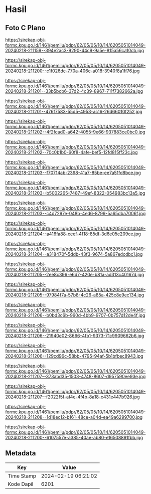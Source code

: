 # Hasil

## Foto C Plano

https://sirekap-obj-formc.kpu.go.id/1461/pemilu/pdpr/62/05/05/10/14/6205051014049-20240218-211159--394e2ac3-9290-44c9-9a5e-815a56ca10cb.jpg

https://sirekap-obj-formc.kpu.go.id/1461/pemilu/pdpr/62/05/05/10/14/6205051014049-20240218-211200--c1f026dc-770a-406c-a018-3940f8a1ff76.jpg

https://sirekap-obj-formc.kpu.go.id/1461/pemilu/pdpr/62/05/05/10/14/6205051014049-20240218-211201--33b5bcb6-37d2-4c39-8967-711f7382662a.jpg

https://sirekap-obj-formc.kpu.go.id/1461/pemilu/pdpr/62/05/05/10/14/6205051014049-20240218-211201--476f7583-55d5-4953-ac16-26d66010f252.jpg

https://sirekap-obj-formc.kpu.go.id/1461/pemilu/pdpr/62/05/05/10/14/6205051014049-20240218-211202--4f2fcad0-a642-4055-9e66-937883ce0bc0.jpg

https://sirekap-obj-formc.kpu.go.id/1461/pemilu/pdpr/62/05/05/10/14/6205051014049-20240218-211202--70c0b1b0-60f8-4afe-bef5-12fd815ff23c.jpg

https://sirekap-obj-formc.kpu.go.id/1461/pemilu/pdpr/62/05/05/10/14/6205051014049-20240218-211203--f70714ab-2398-41a7-85be-ee7a51fd8bce.jpg

https://sirekap-obj-formc.kpu.go.id/1461/pemilu/pdpr/62/05/05/10/14/6205051014049-20240218-211203--b5002265-7487-49ef-8322-054983bc13a5.jpg

https://sirekap-obj-formc.kpu.go.id/1461/pemilu/pdpr/62/05/05/10/14/6205051014049-20240218-211203--c4d7297e-048b-4ed6-8799-5a65dba7006f.jpg

https://sirekap-obj-formc.kpu.go.id/1461/pemilu/pdpr/62/05/05/10/14/6205051014049-20240218-211204--a416fa88-ceef-4f18-85df-3d6e05c209ce.jpg

https://sirekap-obj-formc.kpu.go.id/1461/pemilu/pdpr/62/05/05/10/14/6205051014049-20240218-211204--a318470f-5ddb-43f3-9674-5a867edcdbc1.jpg

https://sirekap-obj-formc.kpu.go.id/1461/pemilu/pdpr/62/05/05/10/14/6205051014049-20240218-211205--2ee8c396-e6d7-420e-b81a-ad313c40167d.jpg

https://sirekap-obj-formc.kpu.go.id/1461/pemilu/pdpr/62/05/05/10/14/6205051014049-20240218-211205--97984f7a-57b8-4c26-a85a-425c8e9ec134.jpg

https://sirekap-obj-formc.kpu.go.id/1461/pemilu/pdpr/62/05/05/10/14/6205051014049-20240218-211206--b0bd3c6b-960d-4bb9-9707-0b757d12de4f.jpg

https://sirekap-obj-formc.kpu.go.id/1461/pemilu/pdpr/62/05/05/10/14/6205051014049-20240218-211206--21940e02-8666-4fb1-9373-71c9909662b6.jpg

https://sirekap-obj-formc.kpu.go.id/1461/pemilu/pdpr/62/05/05/10/14/6205051014049-20240218-211206--129cd96c-58bb-4795-94af-5b1bfbec8943.jpg

https://sirekap-obj-formc.kpu.go.id/1461/pemilu/pdpr/62/05/05/10/14/6205051014049-20240218-211207--373abd35-1503-4748-8607-d957590ee93e.jpg

https://sirekap-obj-formc.kpu.go.id/1461/pemilu/pdpr/62/05/05/10/14/6205051014049-20240218-211207--f2022f5f-af4e-4f4b-8a18-c431e447b926.jpg

https://sirekap-obj-formc.kpu.go.id/1461/pemilu/pdpr/62/05/05/10/14/6205051014049-20240218-211208--1d18ec12-b161-48ce-a04d-ea49a6299700.jpg

https://sirekap-obj-formc.kpu.go.id/1461/pemilu/pdpr/62/05/05/10/14/6205051014049-20240218-211200--6107557e-a385-40ae-ab80-e16508891fbb.jpg


## Metadata

| Key        | Value               |
| ---------- | ------------------- |
| Time Stamp | 2024-02-19 06:21:02 |
| Kode Dapil | 6201                |



